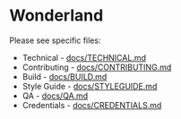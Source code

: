 # Wonderland

Please see specific files:

* Technical - [docs/TECHNICAL.md](docs/TECHNICAL.md)
* Contributing - [docs/CONTRIBUTING.md](docs/CONTRIBUTING.md)
* Build - [docs/BUILD.md](docs/BUILD.md)
* Style Guide - [docs/STYLEGUIDE.md](docs/STYLEGUIDE.md)
* QA - [docs/QA.md](docs/QA.md)
* Credentials - [docs/CREDENTIALS.md](docs/CREDENTIALS.md )
